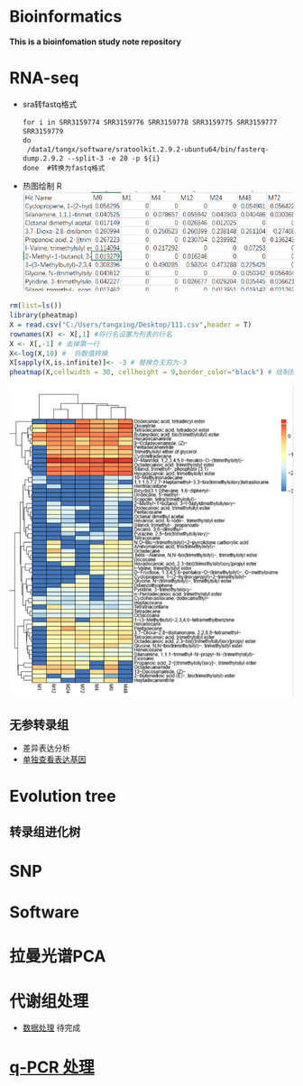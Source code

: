 # Bioinformatics
**This is a bioinfomation study note repository**
# RNA-seq
 * sra转fastq格式
     ```
     for i in SRR3159774 SRR3159776 SRR3159778 SRR3159775 SRR3159777 SRR3159779
     do 
      /data1/tangx/software/sratoolkit.2.9.2-ubuntu64/bin/fasterq-dump.2.9.2 --split-3 -e 20 -p ${i}
     done  #转换为fastq格式
     ```
 * 热图绘制 R     
 ![原始数据](https://github.com/xiao7462/Bioinformatics/blob/master/pic/heatmap_rawdata.png)
 ``` R
 rm(list=ls())
library(pheatmap) 
X = read.csv("C:/Users/tangxing/Desktop/111.csv",header = T)
rownames(X) <- X[,1] #将行名设置为列表的行名
X <- X[,-1] # 去掉第一行
X<-log(X,10) #  将数值转换
X[sapply(X,is.infinite)]<- -3 # 替换负无穷为-3
pheatmap(X,cellwidth = 30, cellheight = 9,border_color="black") # 绘制热图
 ```
 ![热图](https://github.com/xiao7462/Bioinformatics/blob/master/pic/heatmap.png)
## 无参转录组
  * 差异表达分析
  * [单独查看表达基因](https://github.com/xiao7462/Bioinformatics/blob/master/RNA-seq/%E5%AF%8C%E9%9B%86%E5%85%A8%E9%83%A8%E8%A1%A8%E8%BE%BE%E5%9F%BA%E5%9B%A0.md)
# Evolution tree

## 转录组进化树

# SNP

# Software

# 拉曼光谱PCA

# 代谢组处理
 * [数据处理](https://github.com/xiao7462/Bioinformatics/blob/master/metabolome/metabolome.ipynb) 待完成

# [q-PCR 处理](https://github.com/xiao7462/Bioinformatics/blob/master/q-PCR.md)
